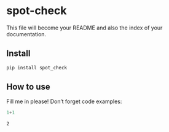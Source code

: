 spot-check
================

<!-- WARNING: THIS FILE WAS AUTOGENERATED! DO NOT EDIT! -->

This file will become your README and also the index of your
documentation.

## Install

``` sh
pip install spot_check
```

## How to use

Fill me in please! Don’t forget code examples:

``` python
1+1
```

    2
